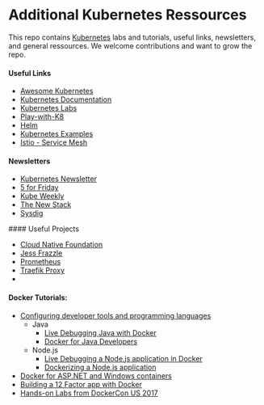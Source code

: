 # Additional Kubernetes Ressources

This repo contains [Kubernetes](https://kubernetes) labs and tutorials, useful links, newsletters, and general ressources. We welcome contributions and want to grow the repo.

#### Useful Links

* [Awesome Kubernetes](https://github.com/ramitsurana/awesome-kubernetes)
* [Kubernetes Documentation](http://docs.docker.com)
* [Kubernetes Labs](https://github.com/docker/labs)
* [Play-with-K8](https://labs.play-with-docker.com)
* [Helm](https://helm.sh/)
* [Kubernetes Examples](https://github.com/kubernetes/examples)
* [Istio - Service Mesh](https://istio.io/)


#### Newsletters

* [Kubernetes Newsletter]()
* [5 for Friday](http://brianchristner.us3.list-manage.com/track/click?u=fc0e7be4fb674995b89251efb&id=7205e15ac9&e=f62a500248)
* [Kube Weekly](http://us10.forward-to-friend.com/forward?u=3885586f8f1175194017967d6&id=e3cbd3a3a0&e=fa2e44186e)
* [The New Stack](https://thenewstack.io/)
* [Sysdig](https://sysdig.com/blog/)

#### Useful Projects

* [Cloud Native Foundation](https://www.cncf.io)
* [Jess Frazzle]()
* [Prometheus](prometheus.io)
* [Traefik Proxy](https://traefik.io)
* 


#### Docker Tutorials:
* [Configuring developer tools and programming languages](developer-tools/README.md)
  * Java
    * [Live Debugging Java with Docker](developer-tools/java-debugging)
    * [Docker for Java Developers](developer-tools/java/)
  * Node.js
    * [Live Debugging a Node.js application in Docker](developer-tools/nodejs-debugging)
    * [Dockerizing a Node.js application](developer-tools/nodejs/porting/)
* [Docker for ASP.NET and Windows containers](windows/readme.md)
* [Building a 12 Factor app with Docker](12factor/README.md)
* [Hands-on Labs from DockerCon US 2017](dockercon-us-2017/)
